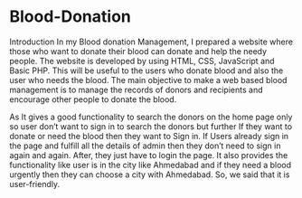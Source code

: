 # Blood-Donation
Introduction
In my Blood donation Management, I prepared a website where those who want to donate their blood can donate and help the needy people.
The website is developed by using HTML, CSS, JavaScript and Basic PHP. This will be useful to the users who donate blood and also the user who needs the blood.
The main objective to make a web based blood management is to manage the records of donors and recipients and encourage other people to donate the blood.


As It gives a good functionality to search the donors on the home page only so user don’t want to sign in to search the donors but further If they want to donate or
need the blood then they want to Sign in. If Users already sign in the page and fulfill all the details of admin then they don’t need to sign in again and again. After, 
they just have to login the page. It also provides the functionality like user is in the city like Ahmedabad and if they need a blood urgently then they can choose a
city with Ahmedabad. So, we said that it is user-friendly.
